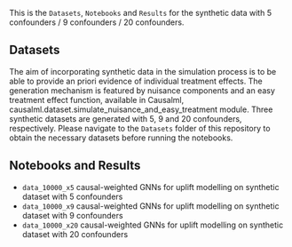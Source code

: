 This is the `Datasets`, `Notebooks` and `Results` for the synthetic data with 5 confounders / 9 confounders / 20 confounders.

## Datasets

The aim of incorporating synthetic data in the simulation process is to be able to provide an priori evidence of individual treatment effects. The generation mechanism is featured by nuisance components  and an easy treatment effect function, available in Causalml, causalml.dataset.simulate_nuisance_and_easy_treatment module. 
Three synthetic datasets are generated with 5, 9 and 20 confounders, respectively. Please navigate to the `Datasets` folder of this repository to obtain the necessary datasets before running the notebooks.

## Notebooks and Results

- `data_10000_x5` causal-weighted GNNs for uplift modelling on synthetic dataset with 5 confounders
- `data_10000_x9` causal-weighted GNNs for uplift modelling on synthetic dataset with 9 confounders
- `data_10000_x20` causal-weighted GNNs for uplift modelling on synthetic dataset with 20 confounders





